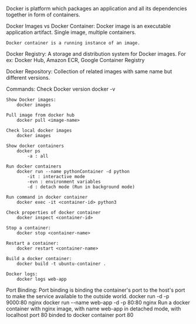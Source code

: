 Docker is platform which packages an application and all its dependencies together in form of containers.

Docker Images vs Docker Container:
    Docker image is an executable application artifact. 
    Single image, multiple containers.

    Docker container is a running instance of an image.

Docker Registry:
    A storage and distribution system for Docker images. For ex: Docker Hub, Amazon ECR, Google Container Registry

Docker Repository:
    Collection of related images with same name but different versions.

Commands:
    Check Docker version
        docker -v

    Show Docker images:
        docker images

    Pull image from docker hub
        docker pull <image-name>
    
    Check local docker images
        docker images 
    
    Show docker containers
        docker ps
            -a : all
    
    Run docker containers
        docker run --name pythonContainer -d python
            -it : interactive mode
            -evn : environment variables
            -d : detach mode (Run in background mode)
    
    Run command in docker container
        docker exec -it <container-id> python3

    Check properties of docker container
        docker inspect <container-id>
    
    Stop a container:
        docker stop <container-name>

    Restart a container:
        docker restart <container-name>

    Build a docker container:
        docker build -t ubuntu-container .
    
    Docker logs:
        docker logs web-app

Port Binding:
    Port binding is binding the container's port to the host's port to make the service available to
    the outside world.
         docker run -d -p 9000:80  nginx
         docker run --name web-app  -d -p 80:80 nginx
            Run a docker container with nginx image, with name web-app in detached mode, with localhost port 80
            binded to docker container port 80